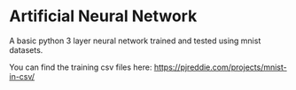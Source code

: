 # Artificial Neural Network
A basic python 3 layer neural network trained and tested using mnist datasets.

You can find the training csv files here: https://pjreddie.com/projects/mnist-in-csv/
